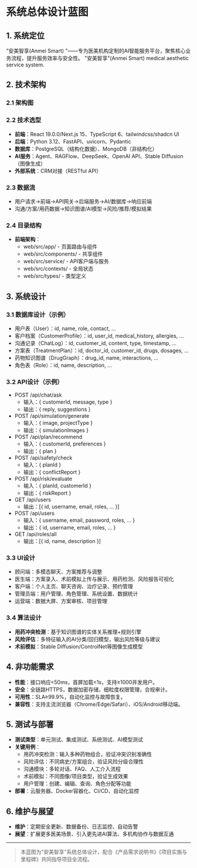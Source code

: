 # 系统总体设计蓝图

## 1. 系统定位

"安美智享(Anmei Smart) "——专为医美机构定制的AI智能服务平台，聚焦核心业务流程，提升服务效率与安全性。
"安美智享"(Anmei Smart) medical aesthetic service system.

## 2. 技术架构

### 2.1 架构图

### 2.2 技术选型

- **前端**：React 19.0.0/Next.js 15、TypeScript 6、tailwindcss/shadcn UI
- **后端**：Python 3.12、FastAPI、uvicorn、Pydantic
- **数据库**：PostgreSQL（结构化数据）、MongoDB（非结构化）
- **AI服务**：Agent、RAGFlow、DeepSeek、OpenAI API、Stable Diffusion（图像生成）
- **外部系统**：CRM对接（RESTful API）

### 2.3 数据流

- 用户请求→前端→API网关→后端服务→AI/数据库→响应前端
- 沟通/方案/用药数据→知识图谱/AI模型→风险/推荐/模拟结果

### 2.4 目录结构

- **前端架构**：
  - web/src/app/ - 页面路由与组件
  - web/src/components/ - 共享组件
  - web/src/service/ - API客户端与服务
  - web/src/contexts/ - 全局状态
  - web/src/types/ - 类型定义

## 3. 系统设计

### 3.1 数据库设计（示例）

- 用户表（User）：id, name, role, contact, ...
- 客户档案（CustomerProfile）：id, user_id, medical_history, allergies, ...
- 沟通记录（ChatLog）：id, customer_id, content, type, timestamp, ...
- 方案表（TreatmentPlan）：id, doctor_id, customer_id, drugs, dosages, ...
- 药物知识图谱（DrugGraph）：drug_id, name, interactions, ...
- 角色表（Role）：id, name, description, ...

### 3.2 API设计（示例）

- POST /api/chat/ask
  - 输入：{ customerId, message, type }
  - 输出：{ reply, suggestions }
- POST /api/simulation/generate
  - 输入：{ image, projectType }
  - 输出：{ simulationImages }
- POST /api/plan/recommend
  - 输入：{ customerId, preferences }
  - 输出：{ plan }
- POST /api/safety/check
  - 输入：{ planId }
  - 输出：{ conflictReport }
- POST /api/risk/evaluate
  - 输入：{ planId, customerId }
  - 输出：{ riskReport }
- GET /api/users
  - 输出：[{ id, username, email, roles, ... }]
- POST /api/users
  - 输入：{ username, email, password, roles, ... }
  - 输出：{ id, username, email, roles, ... }
- GET /api/roles/all
  - 输出：[{ id, name, description }]

### 3.3 UI设计

- 顾问端：多模态聊天、方案推荐与调整
- 医生端：方案录入、术前模拟上传与展示、用药检测、风险报告可视化
- 客户端：个人主页、聊天咨询、治疗记录、预约管理
- 管理员端：用户管理、角色管理、系统设置、数据统计
- 运营端：数据大屏、方案审核、项目管理

### 3.4 算法设计

- **用药冲突检测**：基于知识图谱的实体关系推理+规则引擎
- **风险评估**：多特征输入的AI分类/回归模型，输出风险等级与建议
- **术前模拟**：Stable Diffusion/ControlNet等图像生成模型

## 4. 非功能需求

- **性能**：接口响应<50ms，首屏加载<1s，支持≥1000并发用户。
- **安全**：全链路HTTPS，数据加密存储，细粒度权限管理，合规审计。
- **可用性**：SLA≥99.9%，自动化监控与故障恢复。
- **兼容性**：支持主流浏览器（Chrome/Edge/Safari）、iOS/Android移动端。

## 5. 测试与部署

- **测试类型**：单元测试、集成测试、系统测试、AI模型测试
- **关键用例**：
  - 用药冲突检测：输入多种药物组合，验证冲突识别准确性
  - 风险评估：不同病史/方案组合，验证风险分级合理性
  - 沟通模块：多轮对话、FAQ、人工介入流程
  - 术前模拟：不同图像/项目类型，验证生成效果
  - 用户管理：创建、编辑、查询、角色分配等功能
- **部署**：云服务器、Docker容器化、CI/CD、自动化监控

## 6. 维护与展望

- **维护**：定期安全更新、数据备份、日志监控、自动告警
- **展望**：扩展更多医美场景、引入更先进AI算法、多机构协作与数据互通

---

> 本蓝图为"安美智享"系统总体设计，配合《产品需求说明书》《项目实施与里程碑》共同指导项目全流程。
